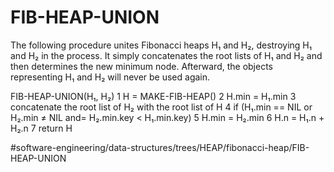 # FIB-HEAP-UNION
The following procedure unites Fibonacci heaps H₁ and H₂, destroying
H₁ and H₂ in the process. It simply concatenates the root lists of H₁
and H₂ and then determines the new minimum node. Afterward, the
objects representing H₁ and H₂ will never be used again.


FIB-HEAP-UNION(H₁, H₂)
1  H = MAKE-FIB-HEAP()
2  H.min = H₁.min 
3  concatenate the root list of H₂ with the root list of H 
4   if (H₁.min == NIL or H₂.min ≠ NIL and= H₂.min.key < H₁.min.key) 
5    H.min = H₂.min 
6  H.n = H₁.n + H₂.n 
7  return H


#software-engineering/data-structures/trees/HEAP/fibonacci-heap/FIB-HEAP-UNION
